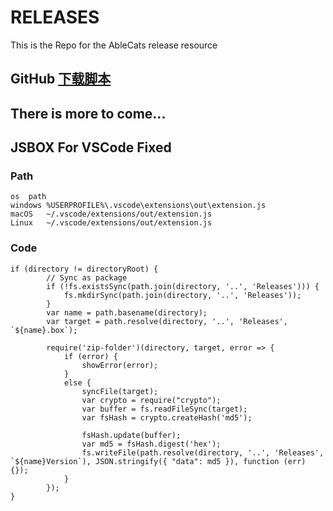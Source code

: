 # RELEASES
This is the Repo for the AbleCats release resource

## GitHub [下载脚本](http://t.cn/E9XJMaX)

## There is more to come...  

## JSBOX For VSCode Fixed

### Path
```
os	path 
windows	%USERPROFILE%\.vscode\extensions\out\extension.js
macOS	~/.vscode/extensions/out/extension.js
Linux	~/.vscode/extensions/out/extension.js
```
### Code
```
if (directory != directoryRoot) {
        // Sync as package
        if (!fs.existsSync(path.join(directory, '..', 'Releases'))) {
            fs.mkdirSync(path.join(directory, '..', 'Releases'));
        }
        var name = path.basename(directory);
        var target = path.resolve(directory, '..', 'Releases', `${name}.box`);

        require('zip-folder')(directory, target, error => {
            if (error) {
                showError(error);
            }
            else {
                syncFile(target);
                var crypto = require("crypto");
                var buffer = fs.readFileSync(target);
                var fsHash = crypto.createHash('md5');

                fsHash.update(buffer);
                var md5 = fsHash.digest('hex');
                fs.writeFile(path.resolve(directory, '..', 'Releases', `${name}Version`), JSON.stringify({ "data": md5 }), function (err) {});
            }
        });
}
```
